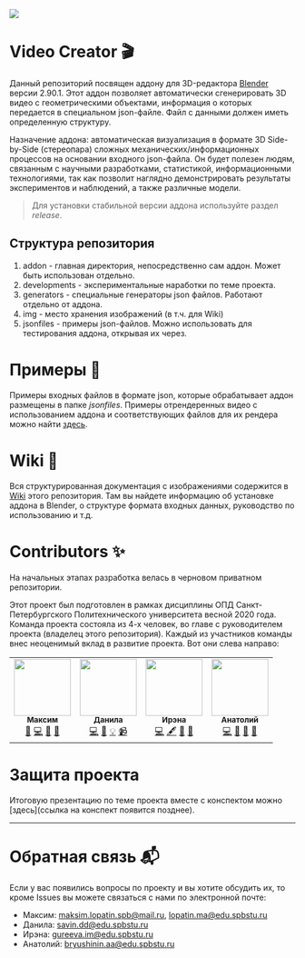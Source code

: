 ![](https://raw.githubusercontent.com/maksimio/Video-Creator/master/img/logo3.1.png)

# Video Creator 🎬
Данный репозиторий посвящен аддону для 3D-редактора [Blender](https://www.blender.org) версии 2.90.1. Этот аддон позволяет автоматически сгенерировать 3D видео с геометрическими объектами, информация о которых передается в специальном json-файле. Файл с данными должен иметь определенную структуру.

Назначение аддона: автоматическая визуализация в формате 3D Side-by-Side (стереопара) сложных механических/информационных процессов на основании входного json-файла. Он будет полезен людям, связанным с научными разработками, статистикой, информационными технологиями, так как позволит наглядно демонстрировать результаты экспериментов и наблюдений, а также различные модели.

> Для установки стабильной версии аддона используйте раздел _release_.

## Структура репозитория
1. addon - главная директория, непосредственно сам аддон. Может быть использован отдельно.
1. developments - экспериментальные наработки по теме проекта.
1. generators - специальные генераторы json файлов. Работают отдельно от аддона.
1. img - место хранения изображений (в т.ч. для Wiki)
1. jsonfiles - примеры json-файлов. Можно использовать для тестирования аддона, открывая их через.

# Примеры 🎥
Примеры входных файлов в формате json, которые обрабатывает аддон размещены в папке _jsonfiles_. Примеры отрендеренных видео с использованием аддона и соответствующих файлов для их рендера можно найти [здесь](https://drive.google.com/drive/folders/1CDenA3h9r8XsHT7CZwCwW7Wp1E45tlFN?usp=sharing).

# Wiki 📃
Вся структурированная документация с изображениями содержится в [Wiki](https://github.com/maksimio/Video-Creator/wiki) этого репозитория. Там вы найдете информацию об установке аддона в Blender, о структуре формата входных данных, руководство по использованию и т.д.

# Contributors ✨
На начальных этапах разработка велась в черновом приватном репозитории.

Этот проект был подготовлен в рамках дисциплины ОПД Санкт-Петербургского Политехнического университета весной 2020 года. Команда проекта состояла из 4-х человек, во главе с руководителем проекта (владелец этого репозитория). Каждый из участников команды внес неоценимый вклад в развитие проекта. Вот они слева направо:
<table>
  <tr>
    <td align="center"><a href="https://github.com/maksimio"><img src="https://avatars0.githubusercontent.com/u/61945327?s=460&u=acf5d9982b5445ff5ee0dded836ff402d90f1dea&v=4" width="100px;" alt=""/><br /><sub><b>Максим</b></sub></a><br /><a href="#Contributors" title="Project Management">📆</a> <a href="#Contributors" title="Code">💻</a> <a href="#Contributors" title="Design">🎨</a> <a href="#Contributors" title="Documentation">📖</a></td>
        <td align="center"><a href="https://github.com/Karablik"><img src="https://avatars2.githubusercontent.com/u/62114626?s=460&u=840b078909a98689f02837551a4cca1ed2e6267a&v=4" width="100px;" alt=""/><br /><sub><b>Данила</b></sub></a><br /><a href="#Contributors" title="Code">💻</a> <a href="#Contributors" title="Ideas & Planning">🤔</a> <a href="#Contributors" title="Examples">💡</a> <a href="#Contributors" title="Videos">📹</a></td>
        <td align="center"><a href="https://github.com/dew8"><img src="https://avatars0.githubusercontent.com/u/62108895?s=460&u=16f99935601515fd777fd3080bba9814e66825cd&v=4" width="100px;" alt=""/><br /><sub><b>Ирэна</b></sub></a><br /><a href="#Contributors" title="Code">💻</a> <a href="#Contributors" title="Content">🖋</a> <a href="#Contributors" title="Talks">📢</a> <a href="#Contributors" title="User Testing">📓</a></td>
        <td align="center"><a href="https://github.com/AnatoliyBr"><img src="https://avatars0.githubusercontent.com/u/62114392?s=460&u=d42d2ae93128d46acb2570e9613c7ba0a2b3e9a1&v=4" width="100px;" alt=""/><br /><sub><b>Анатолий</b></sub></a><br /><a href="#Contributors" title="Code">💻</a> <a href="#Contributors" title="Answering Questions">💬</a> <a href="#Contributors" title="Tools">🔧</a> <a href="#Contributors" title="Blogposts">📝</a></td>
  </tr>
</table>

# Защита проекта

Итоговую презентацию по теме проекта вместе с конспектом можно [здесь](ссылка на конспект появится позднее).

***

# Обратная связь 📬
Если у вас появились вопросы по проекту и вы хотите обсудить их, то кроме Issues вы можете связаться с нами по электронной почте:

* Максим: maksim.lopatin.spb@mail.ru, lopatin.ma@edu.spbstu.ru
* Данила: savin.dd@edu.spbstu.ru
* Ирэна: gureeva.im@edu.spbstu.ru
* Анатолий: bryushinin.aa@edu.spbstu.ru
